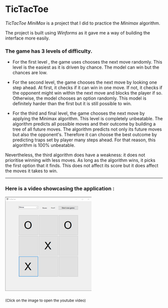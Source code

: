 # TicTacToe

*TicTacToe MiniMax* is a project that I did to practice the *Minimax* algorithm. 

The project is built using *Winforms* as it gave me a way of building the interface more easily. 


### The game has 3 levels of difficulty.

- For the first level , the game uses chooses the next move randomly. This level is the easiest as it is driven by chance. The model can win but the chances are low.

- For the second level, the game chooses the next move by looking one step ahead. At first, it checks if it can win in one move. If not, it checks if the opponent might win within the next move and blocks the player if so. Otherwise, the model chooses an option randomly. This model is definitely harder than the first but it is still possible to win. 

- For the third and final level, the game chooses the next move by applying the Minimax algorithm. This level is completely unbeatable. The algorithm predicts all possible moves and their outcome by building a tree of all future moves. The algorithm predicts not only its future moves but also the opponent's. Therefore it can choose the best outcome by predicting traps set by player many steps ahead. For that reason, this algorithm is 100% unbeatable. 

Nevertheless, the third algorithm does have a weakness: it does not prioritise winning with less moves. As long as the algorithm wins, it picks the first option that it finds. This does not affect its score but it does affect the moves it takes to win.

---

### Here is a video showcasing the application : 

[<img height="300" src="./images/thumbnail.png">](https://youtu.be/ZiPJsBxG1pc)

<sub>
  (Click on the image to open the youtube video)
</sub>
